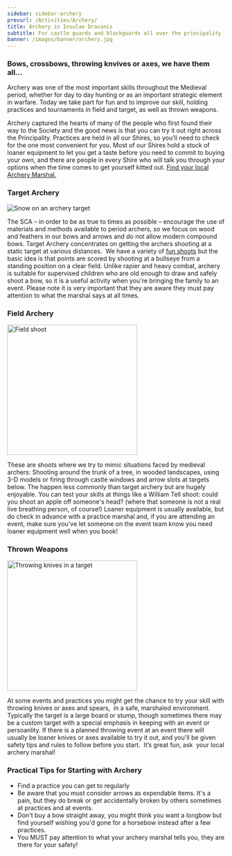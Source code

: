 ```yaml
---
sidebar: sidebar-archery
prevurl: /Activities/Archery/
title: Archery in Insulae Draconis
subtitle: For castle guards and blackguards all over the principality
banner: /images/banner/archery.jpg
---
```


### Bows, crossbows, throwing knvives or axes, we have them all...

Archery was one of the most important skills throughout the Medieval period, whether  for day to day hunting or as an important strategic element in warfare.  Today we take part for fun and to improve our skill, holding practices and tournaments in field and target, as well as thrown weapons.

Archery captured the hearts of many of the people who first found their way to the Society and the good news is that you can try it out right across the Principality.   Practices are held in all our Shires, so you’ll need to check for the one most convenient for you. Most of our Shires hold a stock of loaner equipment to let you get a taste before you need to commit to buying your own, and there are people in every Shire who will talk you through your options when the time comes to get yourself kitted out. <a href="{% link library/useful-resources/findingalocalgroup.md %}">Find your local Archery Marshal.</a>

### Target Archery

<img src="/images/archery/snowontarget.jpg" class="rounded shadow float-md-end m-2" alt="Snow on an archery target" />

The SCA – in order to be as true to times as possible – encourage the use of materials and methods available to period archers, so we focus on wood and feathers in our bows and arrows and do not allow modern compound bows. Target Archery concentrates on getting the archers shooting at a static target at various distances.  We have a variety of <a href="{% link activities/archery/shoots.md %}">fun shoots</a> but the basic idea is that points are scored by shooting at a bullseye from a standing position on a clear field. Unlike rapier and heavy combat, archery is suitable for supervised children who are old enough to draw and safely shoot a bow, so it is a useful activity when you're bringing the family to an event. Please note it is very important that they are aware they must pay attention to what the marshal says at all times.


### Field Archery

<img src="/images/archery/fieldshoot2.jpg" width="300" class="rounded shadow float-md-end m-2" alt="Field shoot" />

These are shoots where we try to mimic situations faced by medieval archers: Shooting around the trunk of a tree, in wooded landscapes, using 3-D models or firing through castle windows and arrow slots at targets below. The happen less commonly than target archery but are hugely enjoyable. You can test your skills at things like a William Tell shoot: could you shoot an apple off someone's head? (where that someone is not a real live breathing person, of course!) Loaner equipment is usually available, but do check in advance with a practice marshal and, if you are attending an event, make sure you've let someone on the event team know you need loaner equipment well when you book!

### Thrown Weapons

<img src="/images/archery/thrownknives.jpg" width="300" class="rounded shadow float-md-end m-2" alt="Throwing knives in a target" />

At some events and practices you might get the chance to try your skill with throwing knives or axes and spears,  in a safe, marshaled environment. Typically the target is a large board or stump, though sometimes there may be a custom target with a special emphasis in keeping with an event or persoanlity. If there is a planned throwing  event at an event there will usually be  loaner knives or axes available to try it out, and you'll be given safety tips and rules to follow before you start.  It’s great fun, ask  your local archery marshal!

### Practical Tips for Starting with Archery

- Find a practice you can get to regularly
- Be aware that you must consider arrows as expendable items. It's a pain, but they do break or get accidentally broken by others sometimes at practices and at events.
- Don't buy a bow straight away, you might think you want a longbow but find yourself wishing you'd gone for a horsebow instead after a few practices.
- You MUST pay attention to what your archery marshal tells you, they are there for your safety!

